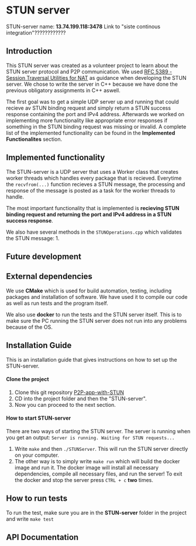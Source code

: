 # STUN server

STUN-server name: **13.74.199.118:3478**
Link to "siste continous integration"????????????

## Introduction

This STUN server was created as a volunteer project to learn about the STUN server protocol and P2P communication. We used [RFC 5389 - Session Traversal Utilities for NAT](https://tools.ietf.org/html/rfc5389) as guidance when developing the STUN server. We chose to write the server in C++ because we have done the previous obligatory assignments in C++ aswell.

The first goal was to get a simple UDP server up and running that could recieve av STUN binding request and simply return a STUN success response containing the port and IPv4 address. Afterwards we worked on implementing more functionality like appropriate error responses if something in the STUN binding request was missing or invalid. A complete list of the implemented functionality can be found in the **Implemented Functionalites** section.

## Implemented functionality

The STUN-server is a UDP server that uses a Worker class that creates worker threads which handles every package that is recieved. Everytime the ```recvfrom(...)``` function recieves a STUN message, the processing and response of the message is posted as a task for the worker threads to handle.

The most important functionality that is implemented is **recieving STUN binding request and returning the port and IPv4 address in a STUN success response**. 

We also have several methods in the ```STUNOperations.cpp``` which validates the STUN message:
1. 


## Future development

## External dependencies

We use **CMake** which is used for build automation, testing, including packages and installation of software. We have used it to compile our code as well as run tests and the program itself.

We also use **docker** to run the tests and the STUN server itself. This is to make sure the PC running the STUN server does not run into any problems because of the OS.


## Installation Guide

This is an installation guide that gives instructions on how to set up the STUN-server.

#### Clone the project

1. Clone this git repository [P2P-app-with-STUN](https://github.com/mattiaseggen/P2P-app-with-STUN)
2. CD into the project folder and then the "STUN-server".
3. Now you can proceed to the next section.

#### How to start STUN-server

There are two ways of starting the STUN server. The server is running when you get an output: ```Server is running. Waiting for STUN requests...```

1. Write ```make``` and then ```./STUNServer```. This will run the STUN server directly on your computer.
2. The other way is to simply write ```make run``` which will build the docker image and run it. The docker image will install all necessary dependencies, compile all necessary files, and run the server! To exit the docker and stop the server press ```CTRL + c``` **two** times.

## How to run tests

To run the test, make sure you are in the **STUN-server** folder in the project and write ```make test```

## API Documentation